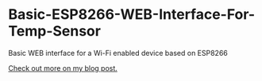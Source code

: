 # Basic-ESP8266-WEB-Interface-For-Temp-Sensor
Basic WEB interface for a Wi-Fi enabled device based on ESP8266

<a href="https://daumemo.com/esp8266-basic-web-interface-for-temperature-humidity-si7006-sensor-part-1/">Check out more on my blog post.</a>
